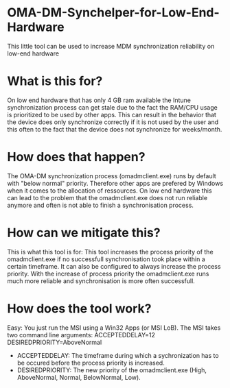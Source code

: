 # OMA-DM-Synchelper-for-Low-End-Hardware
This little tool can be used to increase MDM synchronization reliability on low-end hardware

# What is this for?
On low end hardware that has only 4 GB ram available the Intune synchronization process can get stale due to the fact the RAM/CPU usage is prioritized to be used by other apps.
This can result in the behavior that the device does only synchronize correctly if it is not used by the user and this often to the fact that the device does not synchronize for weeks/month.

# How does that happen?
The OMA-DM synchronization process (omadmclient.exe) runs by default with "below normal" priority. Therefore other apps are prefered by Windows when it comes to the allocation of ressources. On low end hardware this can lead to the problem that the omadmclient.exe does not run reliable anymore and often is not able to finish a synchronisation process.

# How can we mitigate this?
This is what this tool is for: This tool increases the process priority of the omadmclient.exe if no successfull synchronisation took place within a certain timeframe. It can also be configured to always increase the process priority. With the increase of process priority the omadmclient.exe runs much more reliable and synchronisation is more often successfull.

# How does the tool work?
Easy: You just run the MSI using a Win32 Apps (or MSI LoB). The MSI takes two command line arguments: ACCEPTEDDELAY=12 DESIREDPRIORITY=AboveNormal
- ACCEPTEDDELAY: The timeframe during which a sychronization has to be occured before the process priority is increased.
- DESIREDPRIORITY: The new priority of the omadmclient.exe (High, AboveNormal, Normal, BelowNormal, Low).
